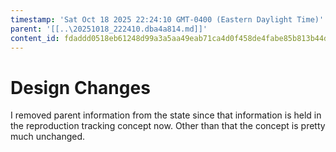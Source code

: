 ```yaml
---
timestamp: 'Sat Oct 18 2025 22:24:10 GMT-0400 (Eastern Daylight Time)'
parent: '[[..\20251018_222410.dba4a814.md]]'
content_id: fdaddd0518eb61248d99a3a5aa49eab71ca4d0f458de4fabe85b813b44df2fee
---
```


# Design Changes

I removed parent information from the state since that information is held in the reproduction tracking concept now. Other than that the concept is pretty much unchanged.
